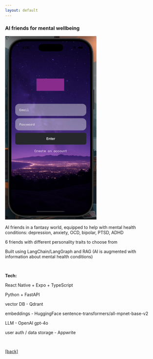 ```yaml
---
layout: default
---
```


### AI friends for mental wellbeing

<img src="/assets/aifriend.png" alt="AI Friend" style="width: 300px; height: auto;">

AI friends in a fantasy world, equipped to help with mental health conditions: depression, anxiety, OCD, bipolar, PTSD, ADHD

6 friends with different personality traits to choose from

Built using LangChain/LangGraph and RAG (AI is augmented with information about mental health conditions)

&nbsp;

**Tech:**

React Native + Expo + TypeScript

Python + FastAPI

vector DB - Qdrant

embeddings - HuggingFace sentence-transformers/all-mpnet-base-v2

LLM - OpenAI gpt-4o

user auth / data storage - Appwrite

&nbsp;

[[back]](/projects)

&nbsp;

&nbsp;